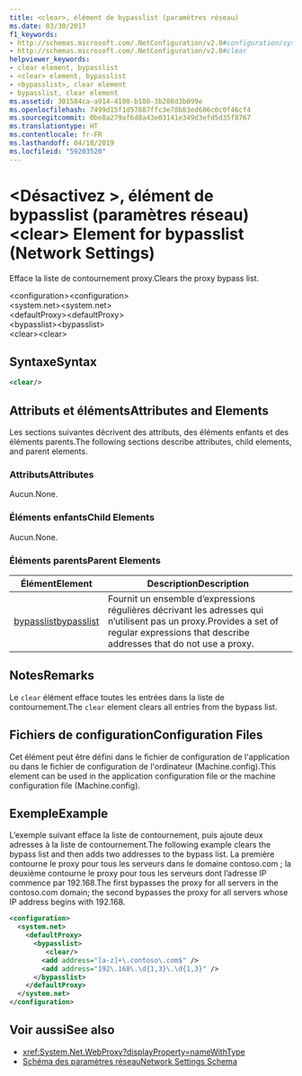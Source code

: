 ```yaml
---
title: <clear>, élément de bypasslist (paramètres réseau)
ms.date: 03/30/2017
f1_keywords:
- http://schemas.microsoft.com/.NetConfiguration/v2.0#configuration/system.net/defaultProxy/bypasslist/clear
- http://schemas.microsoft.com/.NetConfiguration/v2.0#clear
helpviewer_keywords:
- clear element, bypasslist
- <clear> element, bypasslist
- <bypasslist>, clear element
- bypasslist, clear element
ms.assetid: 301584ca-a914-4100-b180-3b288d3b099e
ms.openlocfilehash: 7499d15f1d57887ffc3e78b83ed686c0c0f46cf4
ms.sourcegitcommit: 0be8a279af6d8a43e03141e349d3efd5d35f8767
ms.translationtype: HT
ms.contentlocale: fr-FR
ms.lasthandoff: 04/18/2019
ms.locfileid: "59203520"
---
```

# <a name="clear-element-for-bypasslist-network-settings"></a><span data-ttu-id="5704a-102">\<Désactivez >, élément de bypasslist (paramètres réseau)</span><span class="sxs-lookup"><span data-stu-id="5704a-102">\<clear> Element for bypasslist (Network Settings)</span></span>
<span data-ttu-id="5704a-103">Efface la liste de contournement proxy.</span><span class="sxs-lookup"><span data-stu-id="5704a-103">Clears the proxy bypass list.</span></span>  
  
 <span data-ttu-id="5704a-104">\<configuration></span><span class="sxs-lookup"><span data-stu-id="5704a-104">\<configuration></span></span>  
<span data-ttu-id="5704a-105">\<system.net></span><span class="sxs-lookup"><span data-stu-id="5704a-105">\<system.net></span></span>  
<span data-ttu-id="5704a-106">\<defaultProxy></span><span class="sxs-lookup"><span data-stu-id="5704a-106">\<defaultProxy></span></span>  
<span data-ttu-id="5704a-107">\<bypasslist></span><span class="sxs-lookup"><span data-stu-id="5704a-107">\<bypasslist></span></span>  
<span data-ttu-id="5704a-108">\<clear></span><span class="sxs-lookup"><span data-stu-id="5704a-108">\<clear></span></span>  
  
## <a name="syntax"></a><span data-ttu-id="5704a-109">Syntaxe</span><span class="sxs-lookup"><span data-stu-id="5704a-109">Syntax</span></span>  
  
```xml  
<clear/>  
```  
  
## <a name="attributes-and-elements"></a><span data-ttu-id="5704a-110">Attributs et éléments</span><span class="sxs-lookup"><span data-stu-id="5704a-110">Attributes and Elements</span></span>  
 <span data-ttu-id="5704a-111">Les sections suivantes décrivent des attributs, des éléments enfants et des éléments parents.</span><span class="sxs-lookup"><span data-stu-id="5704a-111">The following sections describe attributes, child elements, and parent elements.</span></span>  
  
### <a name="attributes"></a><span data-ttu-id="5704a-112">Attributs</span><span class="sxs-lookup"><span data-stu-id="5704a-112">Attributes</span></span>  
 <span data-ttu-id="5704a-113">Aucun.</span><span class="sxs-lookup"><span data-stu-id="5704a-113">None.</span></span>  
  
### <a name="child-elements"></a><span data-ttu-id="5704a-114">Éléments enfants</span><span class="sxs-lookup"><span data-stu-id="5704a-114">Child Elements</span></span>  
 <span data-ttu-id="5704a-115">Aucun.</span><span class="sxs-lookup"><span data-stu-id="5704a-115">None.</span></span>  
  
### <a name="parent-elements"></a><span data-ttu-id="5704a-116">Éléments parents</span><span class="sxs-lookup"><span data-stu-id="5704a-116">Parent Elements</span></span>  
  
|<span data-ttu-id="5704a-117">**Élément**</span><span class="sxs-lookup"><span data-stu-id="5704a-117">**Element**</span></span>|<span data-ttu-id="5704a-118">**Description**</span><span class="sxs-lookup"><span data-stu-id="5704a-118">**Description**</span></span>|  
|-----------------|---------------------|  
|[<span data-ttu-id="5704a-119">bypasslist</span><span class="sxs-lookup"><span data-stu-id="5704a-119">bypasslist</span></span>](../../../../../docs/framework/configure-apps/file-schema/network/bypasslist-element-network-settings.md)|<span data-ttu-id="5704a-120">Fournit un ensemble d’expressions régulières décrivant les adresses qui n’utilisent pas un proxy.</span><span class="sxs-lookup"><span data-stu-id="5704a-120">Provides a set of regular expressions that describe addresses that do not use a proxy.</span></span>|  
  
## <a name="remarks"></a><span data-ttu-id="5704a-121">Notes</span><span class="sxs-lookup"><span data-stu-id="5704a-121">Remarks</span></span>  
 <span data-ttu-id="5704a-122">Le `clear` élément efface toutes les entrées dans la liste de contournement.</span><span class="sxs-lookup"><span data-stu-id="5704a-122">The `clear` element clears all entries from the bypass list.</span></span>  
  
## <a name="configuration-files"></a><span data-ttu-id="5704a-123">Fichiers de configuration</span><span class="sxs-lookup"><span data-stu-id="5704a-123">Configuration Files</span></span>  
 <span data-ttu-id="5704a-124">Cet élément peut être défini dans le fichier de configuration de l'application ou dans le fichier de configuration de l'ordinateur (Machine.config).</span><span class="sxs-lookup"><span data-stu-id="5704a-124">This element can be used in the application configuration file or the machine configuration file (Machine.config).</span></span>  
  
## <a name="example"></a><span data-ttu-id="5704a-125">Exemple</span><span class="sxs-lookup"><span data-stu-id="5704a-125">Example</span></span>  
 <span data-ttu-id="5704a-126">L’exemple suivant efface la liste de contournement, puis ajoute deux adresses à la liste de contournement.</span><span class="sxs-lookup"><span data-stu-id="5704a-126">The following example clears the bypass list and then adds two addresses to the bypass list.</span></span> <span data-ttu-id="5704a-127">La première contourne le proxy pour tous les serveurs dans le domaine contoso.com ; la deuxième contourne le proxy pour tous les serveurs dont l’adresse IP commence par 192.168.</span><span class="sxs-lookup"><span data-stu-id="5704a-127">The first bypasses the proxy for all servers in the contoso.com domain; the second bypasses the proxy for all servers whose IP address begins with 192.168.</span></span>  
  
```xml  
<configuration>  
  <system.net>  
    <defaultProxy>  
      <bypasslist>  
         <clear/>  
        <add address="[a-z]+\.contoso\.com$" />  
        <add address="192\.168\.\d{1,3}\.\d{1,3}" />  
      </bypasslist>  
    </defaultProxy>  
  </system.net>  
</configuration>   
```  
  
## <a name="see-also"></a><span data-ttu-id="5704a-128">Voir aussi</span><span class="sxs-lookup"><span data-stu-id="5704a-128">See also</span></span>

- <xref:System.Net.WebProxy?displayProperty=nameWithType>
- [<span data-ttu-id="5704a-129">Schéma des paramètres réseau</span><span class="sxs-lookup"><span data-stu-id="5704a-129">Network Settings Schema</span></span>](../../../../../docs/framework/configure-apps/file-schema/network/index.md)
